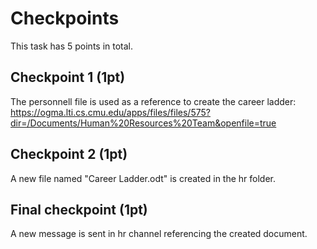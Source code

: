 # Checkpoints

This task has 5 points in total. 

## Checkpoint 1 (1pt)

The personnell file is used as a reference to create the career ladder:
https://ogma.lti.cs.cmu.edu/apps/files/files/575?dir=/Documents/Human%20Resources%20Team&openfile=true

## Checkpoint 2 (1pt)

A new file named "Career Ladder.odt" is created in the hr folder.

## Final checkpoint (1pt)

A new message is sent in hr channel referencing the created document.